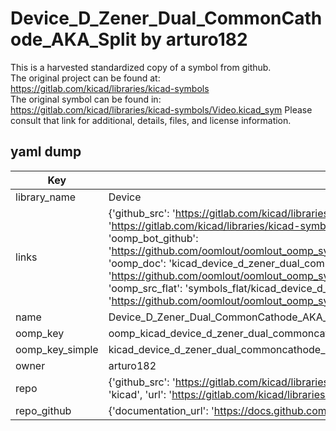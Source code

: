 # Device_D_Zener_Dual_CommonCathode_AKA_Split by arturo182  
This is a harvested standardized copy of a symbol from github.  
The original project can be found at:  
https://gitlab.com/kicad/libraries/kicad-symbols  
The original symbol can be found in:
https://gitlab.com/kicad/libraries/kicad-symbols/Video.kicad_sym
Please consult that link for additional, details, files, and license information.  
## yaml dump  
| Key | Value |  
| --- | --- |  
| library_name | Device |  
| links | {'github_src': 'https://gitlab.com/kicad/libraries/kicad-symbols/Video.kicad_sym', 'github_src_repo': 'https://gitlab.com/kicad/libraries/kicad-symbols', 'oomp_bot': 'kicad_device_d_zener_dual_commoncathode_aka_split/working', 'oomp_bot_github': 'https://github.com/oomlout/oomlout_oomp_symbol_bot/tree/main/kicad_device_d_zener_dual_commoncathode_aka_split/working', 'oomp_doc': 'kicad_device_d_zener_dual_commoncathode_aka_split/working', 'oomp_doc_github': 'https://github.com/oomlout/oomlout_oomp_symbol_doc/tree/main/kicad_device_d_zener_dual_commoncathode_aka_split/working', 'oomp_src_flat': 'symbols_flat/kicad_device_d_zener_dual_commoncathode_aka_split/working', 'oomp_src_flat_github': 'https://github.com/oomlout/oomlout_oomp_symbol_src/tree/main/kicad_device_d_zener_dual_commoncathode_aka_split/working'} |  
| name | Device_D_Zener_Dual_CommonCathode_AKA_Split |  
| oomp_key | oomp_kicad_device_d_zener_dual_commoncathode_aka_split |  
| oomp_key_simple | kicad_device_d_zener_dual_commoncathode_aka_split |  
| owner | arturo182 |  
| repo | {'github_src': 'https://gitlab.com/kicad/libraries/kicad-symbols/Video.kicad_sym', 'name': 'libraries/kicad-symbols', 'owner': 'kicad', 'url': 'https://gitlab.com/kicad/libraries/kicad-symbols'} |  
| repo_github | {'documentation_url': 'https://docs.github.com/rest/repos/repos#get-a-repository', 'message': 'Not Found'} |  

